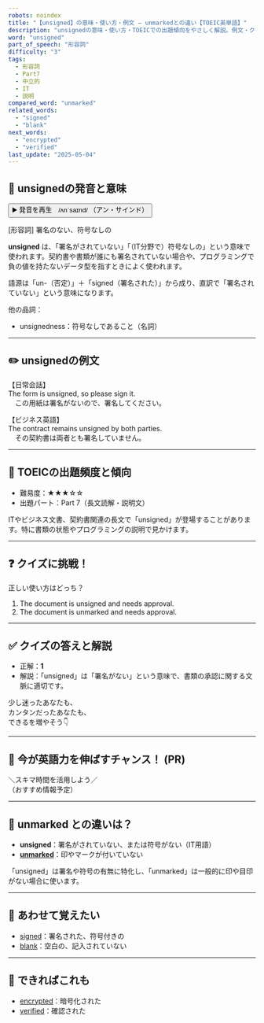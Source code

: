 ```yaml
---
robots: noindex
title: "【unsigned】の意味・使い方・例文 ― unmarkedとの違い【TOEIC英単語】"
description: "unsignedの意味・使い方・TOEICでの出題傾向をやさしく解説。例文・クイズ付きでunmarkedとの違いもわかりやすく学べます。"
word: "unsigned"
part_of_speech: "形容詞"
difficulty: "3"
tags:
  - 形容詞
  - Part7
  - 中立的
  - IT
  - 説明
compared_word: "unmarked"
related_words:
  - "signed"
  - "blank"
next_words:
  - "encrypted"
  - "verified"
last_update: "2025-05-04"
---
```


## 🔰 unsignedの発音と意味

<button class="play-audio" onclick="playTTS('unsigned')">
  <span class="play-audio-main">
    ▶️ 発音を再生　/ʌnˈsaɪnd/
  </span>
  <span class="play-audio-sub">
    （アン・サインド）
  </span>
</button>

[形容詞] 署名のない、符号なしの

**unsigned** は、「署名がされていない」「（IT分野で）符号なしの」という意味で使われます。契約書や書類が誰にも署名されていない場合や、プログラミングで負の値を持たないデータ型を指すときによく使われます。

語源は「un-（否定）」＋「signed（署名された）」から成り、直訳で「署名されていない」という意味になります。

他の品詞：  
- unsignedness：符号なしであること（名詞）

---

## ✏️ unsignedの例文

【日常会話】  
The form is unsigned, so please sign it.  
　この用紙は署名がないので、署名してください。

【ビジネス英語】  
The contract remains unsigned by both parties.  
　その契約書は両者とも署名していません。

---

## 🎯 TOEICの出題頻度と傾向

- 難易度：★★★☆☆
- 出題パート：Part 7（長文読解・説明文）

ITやビジネス文書、契約書関連の長文で「unsigned」が登場することがあります。特に書類の状態やプログラミングの説明で見かけます。

---

## ❓ クイズに挑戦！

正しい使い方はどっち？

1. The document is unsigned and needs approval.  
2. The document is unmarked and needs approval.

---

## ✅ クイズの答えと解説

- 正解：**1**
- 解説：「unsigned」は「署名がない」という意味で、書類の承認に関する文脈に適切です。

少し迷ったあなたも、  
カンタンだったあなたも、  
できるを増やそう👇️

---

## 🚀 今が英語力を伸ばすチャンス！ (PR)

<div class="info-center">
＼スキマ時間を活用しよう／<br>  
（おすすめ情報予定）
</div>

---

## 🤔  unmarked との違いは？

- **unsigned**：署名がされていない、または符号がない（IT用語）
- **[unmarked](/word/unmarked)**：印やマークが付いていない

「unsigned」は署名や符号の有無に特化し、「unmarked」は一般的に印や目印がない場合に使います。

---

## 🧩 あわせて覚えたい

- [signed](/word/signed)：署名された、符号付きの
- [blank](/word/blank)：空白の、記入されていない

---

## 📖 できればこれも

- [encrypted](/word/encrypted)：暗号化された
- [verified](/word/verified)：確認された

<!-- cvid: aid24_bid06 -->
